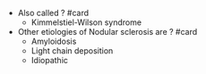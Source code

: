 - Also called ? #card
	- Kimmelstiel-Wilson syndrome
- Other etiologies of Nodular sclerosis are ? #card
	- Amyloidosis
	- Light chain deposition
	- Idiopathic
